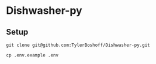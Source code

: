 # Dishwasher-py

## Setup

```
git clone git@github.com:TylerBoshoff/Dishwasher-py.git
```

```
cp .env.example .env
```

 

